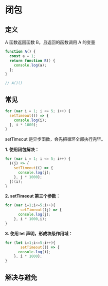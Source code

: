 # 闭包

## 定义

A 函数返回函数 B，且返回的函数调用 A 的变量

```js
function A() {
  const a = 1;
  return function B() {
    console.log(a);
  };
}

// A()()
```

## 常见

```js
for (var i = 1; i <= 5; i++) {
  setTimeout(() => {
    console.log(i);
  }, i * 1000);
}
```

setTimeout 是异步函数，会先把循环全部执行完毕。

**1. 使用闭包解决：**

```js
for (var i = 1; i <= 5; i++) {
  ((j) => {
    setTimeout(() => {
      console.log(j);
    }, j * 1000);
  })(i);
}
```

**2. setTimeout 第三个参数：**

```js
for (var i=1;i<=5;i++){
       setTimeout((j) => {
      console.log(j);
    }, i * 1000,i);
}
```

**3. 使用 let 声明，形成块级作用域：**

```js
for (let i=1;i<=5;i++){
       setTimeout(() => {
      console.log(i);
    }, i * 1000);
}
```

## 解决与避免
